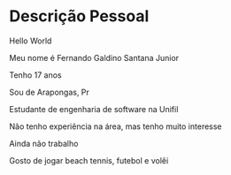 # Descrição Pessoal
Hello World

Meu nome é Fernando Galdino Santana Junior

Tenho 17 anos

Sou de Arapongas, Pr

Estudante de engenharia de software na Unifil

Não tenho experiência na área, mas tenho muito interesse

Ainda não trabalho

Gosto de jogar beach tennis, futebol e volêi

